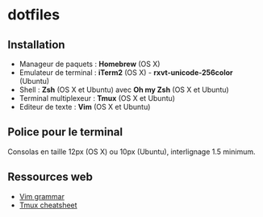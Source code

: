 dotfiles
========

## Installation

* Manageur de paquets : **Homebrew** (OS X)
* Emulateur de terminal : **iTerm2** (OS X) - **rxvt-unicode-256color** (Ubuntu)
* Shell : **Zsh** (OS X et Ubuntu) avec **Oh my Zsh** (OS X et Ubuntu)
* Terminal multiplexeur : **Tmux** (OS X et Ubuntu)
* Editeur de texte : **Vim** (OS X et Ubuntu)

## Police pour le terminal

Consolas en taille 12px (OS X) ou 10px (Ubuntu), interlignage 1.5 minimum.

## Ressources web

* [Vim grammar](https://github.com/JoelQ/vim-grammar/blob/master/cheat_sheet.md)
* [Tmux cheatsheet](https://gist.github.com/henrik/1967800)
